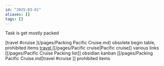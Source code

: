 ```yaml
---
id: "2025-03-01"
aliases: []
tags: []
---
```


Task is get mostly packed


[travel #cruise ](/pages/Packing Pacific Cruise.md) obsolete begin table, prohibited items
[travel ](/pages/pacific-cruise-packing.md)
[[/pages/Pacific cruise|Pacific cruise]] various links
[[/pages/Pacific Cruise Packing list]] obsidian kanban 
[[/pages/Packing Pacific Cruise.md|travel #cruise ]] prohibited items


